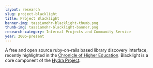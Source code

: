 ```yaml
---
layout: research
slug: project-blacklight
title: Project Blacklight
banner-img: tassiamohr-blacklight-thumb.png
thumb-img: tassiamohr-blacklight-banner.png
research-category: Internal Projects and Community Service
year: 2005-present
---
```


A free and open source ruby-on-rails based library discovery interface, recently highlighted in the [Chronicle of Higher Education](http://chronicle.com/article/After-Losing-Users-in/48588/). Blacklight is a core component of the [Hydra Project](http://projecthydra.org/).
